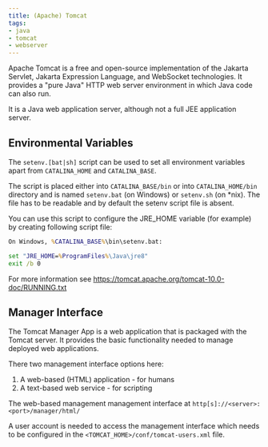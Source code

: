 ```yaml
---
title: (Apache) Tomcat
tags:
- java
- tomcat
- webserver
---
```


Apache Tomcat is a free and open-source implementation of the Jakarta Servlet, Jakarta Expression Language, and WebSocket technologies. 
It provides a "pure Java" HTTP web server environment in which Java code can also run.
<!--more-->
It is a Java web application server, although not a full JEE application server.

## Environmental Variables

The `setenv.[bat|sh]` script can be used to set all environment variables apart from `CATALINA_HOME` and `CATALINA_BASE`.

The script is placed either into `CATALINA_BASE/bin` or into `CATALINA_HOME/bin` directory and is named `setenv.bat` (on Windows) 
or `setenv.sh` (on *nix). The file has to be readable and by default the setenv script file is absent.

You can use this script to configure the JRE_HOME variable (for example) by creating following script file:

```cmd
On Windows, %CATALINA_BASE%\bin\setenv.bat:

set "JRE_HOME=%ProgramFiles%\Java\jre8"
exit /b 0
```

For more information see https://tomcat.apache.org/tomcat-10.0-doc/RUNNING.txt

## Manager Interface

The Tomcat Manager App is a web application that is packaged with the Tomcat server. 
It provides the basic functionality needed to manage deployed web applications.

There two management interface options here:
1. A web-based (HTML) application - for humans
2. A text-based web service - for scripting

The web-based management management interface at `http[s]://<server>:<port>/manager/html/`

A user account is needed to access the management interface which needs to be configured in the `<TOMCAT_HOME>/conf/tomcat-users.xml` file.

